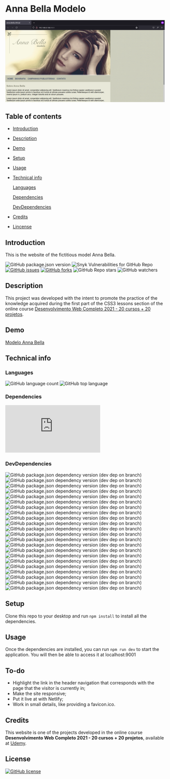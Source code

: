 # Anna Bella Modelo

![The model Anna Bella](screenshots/home.png)

## Table of contents

- [Introduction](#introduction)
- [Description](#description)
- [Demo](#demo)
- [Setup](#setup)
- [Usage](#usage)
- [Technical info](#technical-info)

  [Languages](#languages)

  [Dependencies](#dependencies)

  [DevDependencies](#devdependencies)

- [Credits](#credits)
- [Lincense](#license)

## Introduction

This is the website of the fictitious model Anna Bella.

![GitHub package.json version](https://img.shields.io/github/package-json/v/matheus4lves/anna-bella?style=flat-square) ![Snyk Vulnerabilities for GitHub Repo](https://img.shields.io/snyk/vulnerabilities/github/matheus4lves/anna-bella?style=flat-square) [![GitHub issues](https://img.shields.io/github/issues/matheus4lves/anna-bella?style=flat-square)](https://github.com/matheus4lves/anna-bella/issues) [![GitHub forks](https://img.shields.io/github/forks/matheus4lves/anna-bella?style=flat-square)](https://github.com/matheus4lves/anna-bella/network) ![GitHub Repo stars](https://img.shields.io/github/stars/matheus4lves/anna-bella?style=social) ![GitHub watchers](https://img.shields.io/github/watchers/matheus4lves/anna-bella?style=social)

## Description

This project was developed with the intent to promote the practice of the knowledge acquired during the first part of the CSS3 lessons section of the online course
[Desenvolvimento Web Completo 2021 - 20 cursos + 20 projetos](https://www.udemy.com/course/web-completo/).

[//]: # "this is a workaround to make a comments"
[//]: # "## Features"
[//]: # "## Demo"

## Demo

[Modelo Anna Bella](https://kind-khorana-36270a.netlify.app/)

## Technical info

### Languages

![GitHub language count](https://img.shields.io/github/languages/count/matheus4lves/anna-bella?style=flat-square) ![GitHub top language](https://img.shields.io/github/languages/top/matheus4lves/anna-bella?style=flat-square)

### Dependencies

![GitHub package.json dependency version (prod)](https://img.shields.io/github/package-json/dependency-version/matheus4lves/anna-bella/normalize.css?style=flat-square)

### DevDependencies

![GitHub package.json dependency version (dev dep on branch)](https://img.shields.io/github/package-json/dependency-version/matheus4lves/anna-bella/dev/@babel/core?style=flat-square) ![GitHub package.json dependency version (dev dep on branch)](https://img.shields.io/github/package-json/dependency-version/matheus4lves/anna-bella/dev/@babel/preset-env?style=flat-square) ![GitHub package.json dependency version (dev dep on branch)](https://img.shields.io/github/package-json/dependency-version/matheus4lves/anna-bella/dev/@babel/preset-react?style=flat-square) ![GitHub package.json dependency version (dev dep on branch)](https://img.shields.io/github/package-json/dependency-version/matheus4lves/anna-bella/dev/autoprefixer?style=flat-square) ![GitHub package.json dependency version (dev dep on branch)](https://img.shields.io/github/package-json/dependency-version/matheus4lves/anna-bella/dev/babel-loader?style=flat-square) ![GitHub package.json dependency version (dev dep on branch)](https://img.shields.io/github/package-json/dependency-version/matheus4lves/anna-bella/dev/clean-webpack-plugin?style=flat-square) ![GitHub package.json dependency version (dev dep on branch)](https://img.shields.io/github/package-json/dependency-version/matheus4lves/anna-bella/dev/css-loader?style=flat-square) ![GitHub package.json dependency version (dev dep on branch)](https://img.shields.io/github/package-json/dependency-version/matheus4lves/anna-bella/dev/css-minimizer-webpack-plugin?style=flat-square) ![GitHub package.json dependency version (dev dep on branch)](https://img.shields.io/github/package-json/dependency-version/matheus4lves/anna-bella/dev/fs-extra?style=flat-square) ![GitHub package.json dependency version (dev dep on branch)](https://img.shields.io/github/package-json/dependency-version/matheus4lves/anna-bella/dev/html-webpack-plugin?style=flat-square) ![GitHub package.json dependency version (dev dep on branch)](https://img.shields.io/github/package-json/dependency-version/matheus4lves/anna-bella/dev/mini-css-extract-plugin?style=flat-square) ![GitHub package.json dependency version (dev dep on branch)](https://img.shields.io/github/package-json/dependency-version/matheus4lves/anna-bella/dev/postcss?style=flat-square) ![GitHub package.json dependency version (dev dep on branch)](https://img.shields.io/github/package-json/dependency-version/matheus4lves/anna-bella/dev/postcss-import?style=flat-square) ![GitHub package.json dependency version (dev dep on branch)](https://img.shields.io/github/package-json/dependency-version/matheus4lves/anna-bella/dev/postcss-loader?style=flat-square) ![GitHub package.json dependency version (dev dep on branch)](https://img.shields.io/github/package-json/dependency-version/matheus4lves/anna-bella/dev/postcss-mixins?style=flat-square) ![GitHub package.json dependency version (dev dep on branch)](https://img.shields.io/github/package-json/dependency-version/matheus4lves/anna-bella/dev/postcss-nested?style=flat-square) ![GitHub package.json dependency version (dev dep on branch)](https://img.shields.io/github/package-json/dependency-version/matheus4lves/anna-bella/dev/postcss-simple-vars?style=flat-square) ![GitHub package.json dependency version (dev dep on branch)](https://img.shields.io/github/package-json/dependency-version/matheus4lves/anna-bella/dev/style-loader?style=flat-square) ![GitHub package.json dependency version (dev dep on branch)](https://img.shields.io/github/package-json/dependency-version/matheus4lves/anna-bella/dev/webpack?style=flat-square) ![GitHub package.json dependency version (dev dep on branch)](https://img.shields.io/github/package-json/dependency-version/matheus4lves/anna-bella/dev/webpack-cli?style=flat-square) ![GitHub package.json dependency version (dev dep on branch)](https://img.shields.io/github/package-json/dependency-version/matheus4lves/anna-bella/dev/webpack-cli?style=flat-square) ![GitHub package.json dependency version (dev dep on branch)](https://img.shields.io/github/package-json/dependency-version/matheus4lves/anna-bella/dev/webpack-dev-server?style=flat-square)

## Setup

Clone this repo to your desktop and run `npm install` to install all the dependencies.

## Usage

Once the dependencies are installed, you can run `npm run dev` to start the application. You will then be able to access it at localhost:9001

[//]: # "## Built with"

## To-do

- Highlight the link in the header navigation that corresponds with the page that the visitor is currently in;
- Make the site responsive;
- Put it live at with Netlify;
- Work in small details, like providing a favicon.ico.

## Credits

This website is one of the projects developed in the online course **Desenvolvimento Web Completo 2021 - 20 cursos + 20 projetos**, available at [Udemy](https://www.udemy.com/course/web-completo/).

## License

[![GitHub license](https://img.shields.io/github/license/matheus4lves/anna-bella?style=flat-square)](https://github.com/matheus4lves/anna-bella)
